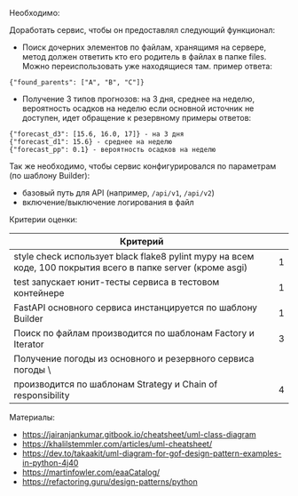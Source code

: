 Необходимо:

Доработать сервис, чтобы он предоставлял следующий функционал:

* Поиск дочерних элементов по файлам, хранящимя на сервере, метод должен ответить кто его родитель
  в файлах в папке files. Можно переиспользовать уже находящиеся там.
  пример ответа:

```
{"found_parents": ["A", "B", "C"]}
```

* Получение 3 типов прогнозов: на 3 дня, среднее на неделю, вероятность осадков на неделю
  если основной источник не доступен, идет обращение к резервному
  примеры ответов:

```
{"forecast_d3": [15.6, 16.0, 17]} - на 3 дня
{"forecast_d1": 15.6} - среднее на неделю
{"forecast_pp": 0.1} - вероятность осадков на неделю
```

Так же необходимо, чтобы сервис конфигурировался по параметрам (по шаблону Builder):

* базовый путь для API (например, `/api/v1`, `/api/v2`)
* включение/выключение логирования в файл

Критерии оценки:

| Критерий                                                                                                     |   |
|--------------------------------------------------------------------------------------------------------------|---|
| style check использует black flake8 pylint mypy на всем коде, 100 покрытия всего в папке server (кроме asgi) | 1 |
| test запускает юнит-тесты сервиса в тестовом контейнере                                                      | 1 |
| FastAPI основного сервиса инстанцируется по шаблону Builder                                                  | 1 |
| Поиск по файлам производится по шаблонам Factory и Iterator                                                  | 3 |
| Получение погоды из основного и резервного сервиса погоды \                                                  |   |
| производится по шаблонам Strategy и Chain of responsibility                                                  | 4 |

Материалы:

* https://jairanjankumar.gitbook.io/cheatsheet/uml-class-diagram
* https://khalilstemmler.com/articles/uml-cheatsheet/
* https://dev.to/takaakit/uml-diagram-for-gof-design-pattern-examples-in-python-4j40
* https://martinfowler.com/eaaCatalog/
* https://refactoring.guru/design-patterns/python
